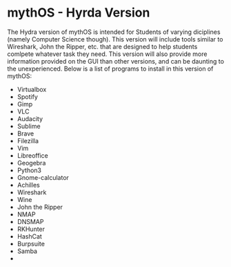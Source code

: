 # mythOS - Hyrda Version
The Hydra version of mythOS is intended for Students of varying diciplines (namely Computer Science though). This version will include tools similar to Wireshark, John the Ripper, etc. that are designed to help students comlpete whatever task they need. This version will also provide more information provided on the GUI than other versions, and can be daunting to the unexperienced. Below is a list of programs to install in this version of mythOS:

* Virtualbox
* Spotify
* Gimp
* VLC
* Audacity
* Sublime
* Brave
* Filezilla
* Vim
* Libreoffice
* Geogebra
* Python3
* Gnome-calculator
* Achilles
* Wireshark
* Wine
* John the Ripper
* NMAP
* DNSMAP
* RKHunter
* HashCat
* Burpsuite
* Samba
* 
